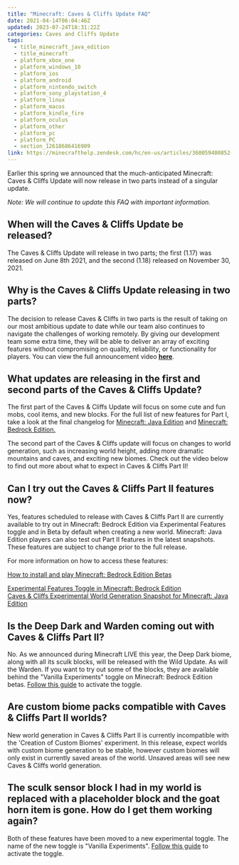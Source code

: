 ```yaml
---
title: "Minecraft: Caves & Cliffs Update FAQ"
date: 2021-04-14T06:04:46Z
updated: 2023-07-24T18:31:22Z
categories: Caves and Cliffs Update
tags:
  - title_minecraft_java_edition
  - title_minecraft
  - platform_xbox_one
  - platform_windows_10
  - platform_ios
  - platform_android
  - platform_nintendo_switch
  - platform_sony_playstation_4
  - platform_linux
  - platform_macos
  - platform_kindle_fire
  - platform_oculus
  - platform_other
  - platform_pc
  - platform_PC
  - section_12618686416909
link: https://minecrafthelp.zendesk.com/hc/en-us/articles/360059400852-Minecraft-Caves-Cliffs-Update-FAQ
---
```


Earlier this spring we announced that the much-anticipated Minecraft: Caves & Cliffs Update will now release in two parts instead of a singular update. 

*Note: We will continue to update this FAQ with important information.*

## When will the Caves & Cliffs Update be released? 

The Caves & Cliffs Update will release in two parts; the first (1.17) was released on June 8th 2021, and the second (1.18) released on November 30, 2021.

## Why is the Caves & Cliffs Update releasing in two parts? 

The decision to release Caves & Cliffs in two parts is the result of taking on our most ambitious update to date while our team also continues to navigate the challenges of working remotely. By giving our development team some extra time, they will be able to deliver an array of exciting features without compromising on quality, reliability, or functionality for players. You can view the full announcement video [**here**](https://youtu.be/6YgKUZnUyak). 

## What updates are releasing in the first and second parts of the Caves & Cliffs Update? 

The first part of the Caves & Cliffs Update will focus on some cute and fun mobs, cool items, and new blocks. For the full list of new features for Part I, take a look at the final changelog for [Minecraft: Java Edition](https://www.minecraft.net/en-us/article/caves---cliffs--part-i-out-today-java) and [Minecraft: Bedrock Edition.](https://www.minecraft.net/en-us/article/caves---cliffs--part-i-out-today-bedrock)

The second part of the Caves & Cliffs update will focus on changes to world generation, such as increasing world height, adding more dramatic mountains and caves, and exciting new biomes. Check out the video below to find out more about what to expect in Caves & Cliffs Part II!

## Can I try out the Caves & Cliffs Part II features now?

Yes, features scheduled to release with Caves & Cliffs Part II are currently available to try out in Minecraft: Bedrock Edition via Experimental Features toggle and in Beta by default when creating a new world. Minecraft: Java Edition players can also test out Part II features in the latest snapshots. These features are subject to change prior to the full release.

For more information on how to access these features:

[How to install and play Minecraft: Bedrock Edition Betas](https://help.minecraft.net/hc/en-us/articles/360040841471-How-to-Join-and-leave-a-Minecraft-Beta)

[Experimental Features Toggle in Minecraft: Bedrock Edition](https://feedback.minecraft.net/hc/en-us/articles/4403610710797)\
[Caves & Cliffs Experimental World Generation Snapshot for Minecraft: Java Edition](https://www.minecraft.net/article/new-world-generation-java-available-testing)

## Is the Deep Dark and Warden coming out with Caves & Cliffs Part II?

No. As we announced during Minecraft LIVE this year, the Deep Dark biome, along with all its sculk blocks, will be released with the Wild Update. As will the Warden. If you want to try out some of the blocks, they are available behind the "Vanilla Experiments" toggle on Minecraft: Bedrock Edition betas. [Follow this guide](https://feedback.minecraft.net/hc/en-us/articles/4403610710797) to activate the toggle.

## Are custom biome packs compatible with Caves & Cliffs Part II worlds?

New world generation in Caves & Cliffs Part II is currently incompatible with the \'Creation of Custom Biomes\' experiment. In this release, expect worlds with custom biome generation to be stable, however custom biomes will only exist in currently saved areas of the world. Unsaved areas will see new Caves & Cliffs world generation.

## The sculk sensor block I had in my world is replaced with a placeholder block and the goat horn item is gone. How do I get them working again?

Both of these features have been moved to a new experimental toggle. The name of the new toggle is "Vanilla Experiments". [Follow this guide](https://feedback.minecraft.net/hc/en-us/articles/4403610710797) to activate the toggle.
